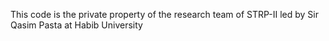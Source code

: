 This code is the private property of the research team of STRP-II led by Sir Qasim Pasta at Habib University
